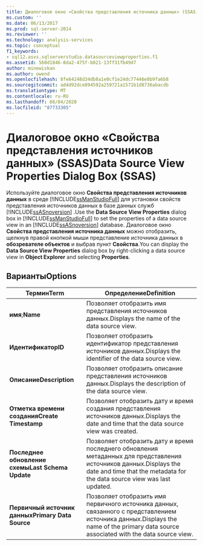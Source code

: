 ```yaml
---
title: Диалоговое окно «Свойства представления источника данных» (SSAS) | Документация Майкрософт
ms.custom: ''
ms.date: 06/13/2017
ms.prod: sql-server-2014
ms.reviewer: ''
ms.technology: analysis-services
ms.topic: conceptual
f1_keywords:
- sql12.asvs.sqlserverstudio.datasourceviewproperties.f1
ms.assetid: 560d1846-8da2-475f-b021-13ff31fb49d7
author: minewiskan
ms.author: owend
ms.openlocfilehash: 8fe64248d34db8a1e0cf1e24dc77446e8b9fa6b8
ms.sourcegitcommit: ad4d92dce894592a259721a1571b1d8736abacdb
ms.translationtype: MT
ms.contentlocale: ru-RU
ms.lasthandoff: 08/04/2020
ms.locfileid: "87733305"
---
```

# <a name="data-source-view-properties-dialog-box-ssas"></a><span data-ttu-id="3a5cd-102">Диалоговое окно «Свойства представления источников данных» (SSAS)</span><span class="sxs-lookup"><span data-stu-id="3a5cd-102">Data Source View Properties Dialog Box (SSAS)</span></span>
  <span data-ttu-id="3a5cd-103">Используйте диалоговое окно **Свойства представления источников данных** в среде [!INCLUDE[ssManStudioFull](../includes/ssmanstudiofull-md.md)] для установки свойств представления источников данных в базе данных служб [!INCLUDE[ssASnoversion](../includes/ssasnoversion-md.md)] .</span><span class="sxs-lookup"><span data-stu-id="3a5cd-103">Use the **Data Source View Properties** dialog box in [!INCLUDE[ssManStudioFull](../includes/ssmanstudiofull-md.md)] to set the properties of a data source view in an [!INCLUDE[ssASnoversion](../includes/ssasnoversion-md.md)] database.</span></span> <span data-ttu-id="3a5cd-104">Диалоговое окно **Свойства представления источника данных** можно отобразить, щелкнув правой кнопкой мыши представление источника данных в **обозревателе объектов** и выбрав пункт **Свойства**.</span><span class="sxs-lookup"><span data-stu-id="3a5cd-104">You can display the **Data Source View Properties** dialog box by right-clicking a data source view in **Object Explorer** and selecting **Properties**.</span></span>  
  
## <a name="options"></a><span data-ttu-id="3a5cd-105">Варианты</span><span class="sxs-lookup"><span data-stu-id="3a5cd-105">Options</span></span>  
  
|<span data-ttu-id="3a5cd-106">Термин</span><span class="sxs-lookup"><span data-stu-id="3a5cd-106">Term</span></span>|<span data-ttu-id="3a5cd-107">Определение</span><span class="sxs-lookup"><span data-stu-id="3a5cd-107">Definition</span></span>|  
|----------|----------------|  
|<span data-ttu-id="3a5cd-108">**имя**;</span><span class="sxs-lookup"><span data-stu-id="3a5cd-108">**Name**</span></span>|<span data-ttu-id="3a5cd-109">Позволяет отобразить имя представления источников данных.</span><span class="sxs-lookup"><span data-stu-id="3a5cd-109">Displays the name of the data source view.</span></span>|  
|<span data-ttu-id="3a5cd-110">**Идентификатор**</span><span class="sxs-lookup"><span data-stu-id="3a5cd-110">**ID**</span></span>|<span data-ttu-id="3a5cd-111">Позволяет отобразить идентификатор представления источников данных.</span><span class="sxs-lookup"><span data-stu-id="3a5cd-111">Displays the identifier of the data source view.</span></span>|  
|<span data-ttu-id="3a5cd-112">**Описание**</span><span class="sxs-lookup"><span data-stu-id="3a5cd-112">**Description**</span></span>|<span data-ttu-id="3a5cd-113">Позволяет отобразить описание представления источников данных.</span><span class="sxs-lookup"><span data-stu-id="3a5cd-113">Displays the description of the data source view.</span></span>|  
|<span data-ttu-id="3a5cd-114">**Отметка времени создания**</span><span class="sxs-lookup"><span data-stu-id="3a5cd-114">**Create Timestamp**</span></span>|<span data-ttu-id="3a5cd-115">Позволяет отобразить дату и время создания представления источников данных.</span><span class="sxs-lookup"><span data-stu-id="3a5cd-115">Displays the date and time that the data source view was created.</span></span>|  
|<span data-ttu-id="3a5cd-116">**Последнее обновление схемы**</span><span class="sxs-lookup"><span data-stu-id="3a5cd-116">**Last Schema Update**</span></span>|<span data-ttu-id="3a5cd-117">Позволяет отобразить дату и время последнего обновления метаданных для представления источников данных.</span><span class="sxs-lookup"><span data-stu-id="3a5cd-117">Displays the date and time that the metadata for the data source view was last updated.</span></span>|  
|<span data-ttu-id="3a5cd-118">**Первичный источник данных**</span><span class="sxs-lookup"><span data-stu-id="3a5cd-118">**Primary Data Source**</span></span>|<span data-ttu-id="3a5cd-119">Позволяет отобразить имя первичного источника данных, связанного с представлением источника данных.</span><span class="sxs-lookup"><span data-stu-id="3a5cd-119">Displays the name of the primary data source associated with the data source view.</span></span>|  
  
  
